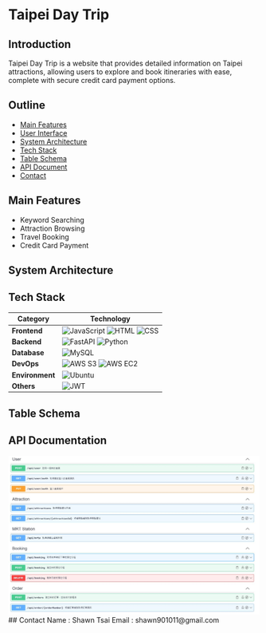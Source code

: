 # Taipei Day Trip

## Introduction
Taipei Day Trip is a website that provides detailed information on Taipei attractions, allowing users to explore and book itineraries with ease, complete with secure credit card payment options.
## Outline

- [Main Features](#main-feature)
- [User Interface](#user-Interface)
- [System Architecture](#system-architecture)
- [Tech Stack](#tech-stack)
- [Table Schema](#table-schema)
- [API Document](#api-document)
- [Contact](#contact)

## Main Features
- Keyword Searching
- Attraction Browsing
- Travel Booking
- Credit Card Payment

## System Architecture

## Tech Stack

| **Category**   |**Technology**                                                                                                                                                       |
| -------------- | --------------------------------------------------------------------------------------------------------------------------------------------------------------------- |
| **Frontend**   | ![JavaScript](https://img.shields.io/badge/JavaScript-F7DF1E?style=flat&logo=javascript&logoColor=black) ![HTML](https://img.shields.io/badge/HTML5-E34F26?style=flat&logo=html5&logoColor=white) ![CSS](https://img.shields.io/badge/CSS-1572B6?style=flat&logo=css&logoColor=white) |
| **Backend**    | ![FastAPI](https://img.shields.io/badge/FastAPI-005571?style=flat&logo=fastapi&logoColor=white) ![Python](https://img.shields.io/badge/Python-3776AB?style=flat&logo=python&logoColor=white) |
| **Database**   | ![MySQL](https://img.shields.io/badge/MySQL-4479A1?style=flat&logo=mysql&logoColor=white) 
| **DevOps**     | ![AWS S3](https://img.shields.io/badge/AWS%20S3-569A31?style=flat&logo=amazonaws&logoColor=white) ![AWS EC2](https://img.shields.io/badge/AWS%20EC2-FF9900?style=flat&logo=amazon-ec2&logoColor=white) 
| **Environment**| ![Ubuntu](https://img.shields.io/badge/Ubuntu-E95420?style=flat&logo=ubuntu&logoColor=white)       
| **Others**     | ![JWT](https://img.shields.io/badge/JWT-000000?style=flat&logo=json-web-tokens&logoColor=white) |
                                                                                        
## Table Schema

## API Documentation
<img src="https://github.com/Shawn0604/Taipei-Day-Trip/blob/develop/readme_image/api_document.JPG" alt="API" width="800"/>
## Contact
Name : Shawn Tsai
Email : shawn901011@gmail.com
